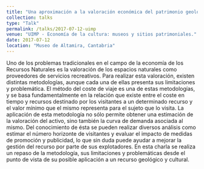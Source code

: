 ```yaml
---
title: "Una aproximación a la valoración económica del patrimonio geológico y cultural a través del método del coste de viaje"
collection: talks
type: "Talk"
permalink: /talks/2017-07-12-uimp
venue: "UIMP - Economía de la cultura: museos y sitios patrimoniales."
date: 2017-07-12
location: "Museo de Altamira, Cantabria"
---
```


Uno de los problemas tradicionales en el campo de la economía de los Recursos Naturales es la valoración de los espacios naturales como proveedores de servicios recreativos. Para realizar esta valoración, existen distintas metodologías, aunque cada una de ellas presenta sus limitaciones y problemática.
El método del coste de viaje es una de estas metodologías, y se basa fundamentalmente en la relación que existe entre el coste en tiempo y recursos destinado por los visitantes a un determinado recurso y el valor mínimo que el mismo representa para el sujeto que lo visita.
La aplicación de esta metodología no sólo permite obtener una estimación de la valoración del activo, sino también la curva de demanda asociada al mismo. Del conocimiento de ésta se pueden realizar diversos análisis como estimar el número horizonte de visitantes y evaluar el impacto de medidas de promoción y publicidad, lo que sin duda puede ayudar a mejorar la gestión del recurso por parte de sus explotadores.
En esta charla se realiza un repaso de la metodología, sus limitaciones y problemáticas desde el punto de vista de su posible aplicación a un recurso geológico y cultural.


